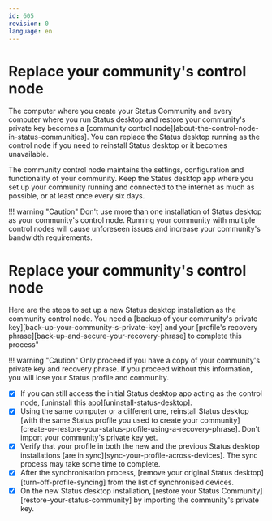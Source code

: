 ```yaml
---
id: 605
revision: 0
language: en
---
```


# Replace your community's control node

The computer where you create your Status Community and every computer where you run Status desktop and restore your community's private key becomes a [community control node][about-the-control-node-in-status-communities]. You can replace the Status desktop running as the control node if you need to reinstall Status desktop or it becomes unavailable.

The community control node maintains the settings, configuration and functionality of your community. Keep the Status desktop app where you set up your community running and connected to the internet as much as possible, or at least once every six days.

!!! warning "Caution"
Don't use more than one installation of Status desktop as your community's control node. Running your community with multiple control nodes will cause unforeseen issues and increase your community's bandwidth requirements.

# Replace your community's control node

Here are the steps to set up a new Status desktop installation as the community control node. You need a [backup of your community's private key][back-up-your-community-s-private-key] and your [profile's recovery phrase][back-up-and-secure-your-recovery-phrase] to complete this process"

!!! warning "Caution"
Only proceed if you have a copy of your community's private key and recovery phrase. If you proceed without this information, you will lose your Status profile and community.

- [x] If you can still access the initial Status desktop app acting as the control node, [uninstall this app][uninstall-status-desktop].
- [x] Using the same computer or a different one, reinstall Status desktop [with the same Status profile you used to create your community][create-or-restore-your-status-profile-using-a-recovery-phrase]. Don't import your community's private key yet.
- [x] Verify that your profile in both the new and the previous Status desktop installations [are in sync][sync-your-profile-across-devices]. The sync process may take some time to complete.
- [x] After the synchronisation process, [remove your original Status desktop][turn-off-profile-syncing] from the list of synchronised devices.
- [x] On the new Status desktop installation, [restore your Status Community][restore-your-status-community] by importing the community's private key.
